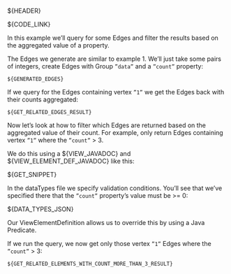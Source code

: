 ${HEADER}

${CODE_LINK}

In this example we’ll query for some Edges and filter the results based on the aggregated value of a property.

The Edges we generate are similar to example 1. We’ll just take some pairs of integers, create Edges with Group `”data”` and a `”count”` property:

```
${GENERATED_EDGES}
```

If we query for the Edges containing vertex `”1”` we get the Edges back with their counts aggregated:

```
${GET_RELATED_EDGES_RESULT}
```

Now let’s look at how to filter which Edges are returned based on the aggregated value of their count. For example, only return Edges containing vertex `”1”` where the `”count”` > 3.

We do this using a ${VIEW_JAVADOC} and ${VIEW_ELEMENT_DEF_JAVADOC} like this:

${GET_SNIPPET}

In the dataTypes file we specify validation conditions. You’ll see that we’ve specified there that the `”count”` property’s value must be >= 0:

${DATA_TYPES_JSON}

Our ViewElementDefinition allows us to override this by using a Java Predicate.

If we run the query, we now get only those vertex `”1”` Edges where the `”count”` > 3:

```
${GET_RELATED_ELEMENTS_WITH_COUNT_MORE_THAN_3_RESULT}
```